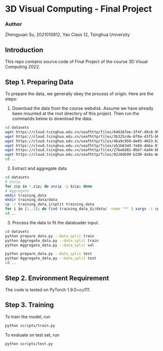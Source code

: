 # 3D Visual Computing - Final Project
### Author
Zhengyuan Su, 2021010812, Yao Class 12, Tsinghua University

## Introduction
This repo contains source code of Final Project of the course 3D Visual Computing 2022. 

## Step 1. Preparing Data
To prepare the data, we generally obey the process of origin. Here are the steps: 

1. Download the data from the course webdisk. Assume we have already been mounted at the root directory of this project. Then run the commands below to download the data. 

```bash
cd datasets
wget https://cloud.tsinghua.edu.cn/seafhttp/files/64616fee-3f4f-49c8-992d-d6d5e5e3e0da/testing_data.zip
wget https://cloud.tsinghua.edu.cn/seafhttp/files/3b325cde-8f9a-43f5-bbd2-1b0977b6ee93/training_data_1.zip
wget https://cloud.tsinghua.edu.cn/seafhttp/files/4ba9c959-de03-4653-b28d-6333a14da020/training_data_2.zip
wget https://cloud.tsinghua.edu.cn/seafhttp/files/a51b63d4-7e04-4b6a-97bd-086d4f9a1700/training_data_3.zip
wget https://cloud.tsinghua.edu.cn/seafhttp/files/27be6d81-0bb7-4a94-bbe7-695a368c46ed/training_data_4.zip
wget https://cloud.tsinghua.edu.cn/seafhttp/files/9220db99-b2d8-4a0a-8e7c-502bc1dc9d32/training_data_5.zip
cd ..
```

2. Extract and aggregate data 

```bash
cd datasets
# Unzip
for zip in *.zip; do unzip -q $zip; done 
# Aggregate
mkdir training_data
mkdir training_data/data
cp -r training_data_1/split training_data
for i in {1..5}; do find training_data_$i/data/ -name "*" | xargs -i cp -r {} training_data/data/; done
cd ..
```

3. Process the data to fit the dataloader input. 

```bash
cd datasets
python prepare_data.py --data_split train
python Aggregate_data.py --data_split train
python Aggregate_data.py --data_split val

python prepare_data.py --data_split test
python Aggregate_data.py --data_split test
cd ..
```

## Step 2. Environment Requirement
The code is tested on PyTorch 1.9.0+cu111. 

## Step 3. Training
To train the model, run
```bash
python scripts/train.py
```
To evaluate on test set, run
```bash
python scripts/test.py
```